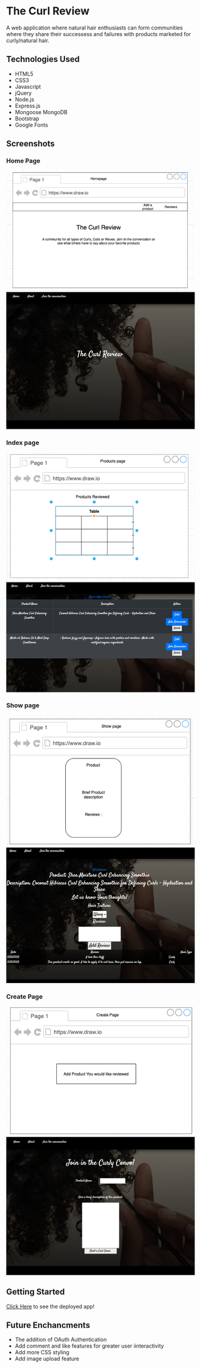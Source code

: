 # The Curl Review
A web application where natural hair enthusiasts can form communities where they share their successess and failures with products marketed for curly/natural hair.

## Technologies Used
- HTML5
- CSS3
- Javascript
- jQuery
- Node.js
- Express.js
- Mongoose MongoDB
- Bootstrap
- Google Fonts

## Screenshots

### Home Page
<img src= public/images/Homepage.png>

<img src= 'public/images/compCreatePage.png'>

### Index page
<img src= 'public/images/Index.png' >

<img src= 'public/images/indexPage.png'>

### Show page
<img src= 'public/images/Showpage.png'>
<img src= 'public/images/compShowPage.png'>

### Create Page
<img src= 'public/images/CreatePage.png'>
<img src='public/images/create-page.png'>


## Getting Started
[Click Here](https://the-curl-review.herokuapp.com/) to see the deployed app!

## Future Enchancments
- The addition of OAuth Authentication
- Add comment and like features for greater user iinteractivity
- Add more CSS styling
- Add image upload feature
